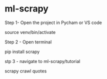 # ml-scrapy
Step 1- Open the project in Pycham or VS code

source venv/bin/activate

Step 2 - Open terminal

pip install scrapy

stp 3 - navigate to ml-scrapy/tutorial

scrapy crawl quotes
